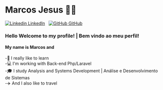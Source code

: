 
<!--
### Hi guys 👋
**DevMarcosJesus/DevMarcosJesus** is a ✨ _special_ ✨ repository because its `README.md` (this file) appears on your GitHub profile.
-->

# Marcos Jesus :man_technologist:

[![Linkedin](https://i.stack.imgur.com/gVE0j.png) LinkedIn](https://www.linkedin.com/in/marcos-jesus-1771261a7/)
&nbsp;
[![GitHub](https://i.stack.imgur.com/tskMh.png) GitHub](https://github.com/DevMarcosJesus)

### Hello Welcome to my profile! | Bem vindo ao meu perfil! 

<h4>My name is Marcos and</h4>

-📘 I really like to learn<br>
-💻 I'm working with Back-end Php/Laravel<br>
-🎓 I study Analysis and Systems Development | Análise e Desenvolvimento de Sistemas<br>
-✈️ And I also like to travel



